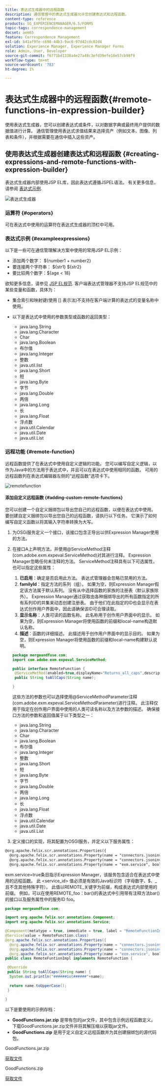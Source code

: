 ```yaml
---
title: 表达式生成器中的远程函数
description: 通信管理中的表达式生成器允许您创建表达式和远程函数。
content-type: reference
products: SG_EXPERIENCEMANAGER/6.5/FORMS
topic-tags: correspondence-management
docset: aem65
feature: Correspondence Management
exl-id: b41af9fe-c698-44b3-9ac6-97d42cdc02d4
solution: Experience Manager, Experience Manager Forms
role: Admin, User, Developer
source-git-commit: f6771bd1338a4e27a48c3efd39efe18e57cb98f9
workflow-type: tm+mt
source-wordcount: '783'
ht-degree: 1%

---
```


# 表达式生成器中的远程函数{#remote-functions-in-expression-builder}

使用表达式生成器，您可以创建表达式或条件，以对数据字典或最终用户提供的数据值进行计算。 通信管理使用表达式求值结果来选择资产（例如文本、图像、列表和条件），并根据需要在通信中插入这些资产。

## 使用表达式生成器创建表达式和远程函数 {#creating-expressions-and-remote-functions-with-expression-builder}

表达式生成器内部使用JSP EL库，因此表达式遵循JSPEL语法。 有关更多信息，请参阅 [表达式示例](#exampleexpressions).

![表达式生成器](assets/expressionbuilder.png)

### 运算符 {#operators}

可在表达式中使用的运算符在表达式生成器的顶栏中可用。

### 表达式示例 {#exampleexpressions}

以下是一些可在通信管理解决方案中使用的常用JSP EL示例：

* 添加两个数字： ${number1 + number2}
* 要连接两个字符串： ${str1} ${str2}
* 要比较两个数字：${age &lt; 18}

欲知更多信息，请参见 [JSP EL规范](https://download.oracle.com/otn-pub/jcp/jsp-2.1-fr-spec-oth-JSpec/jsp-2_1-fr-spec-el.pdf). 客户端表达式管理器不支持JSP EL规范中的某些变量和函数，具体为：

* 集合索引和映射键(使用 [] 表示法)不支持在客户端计算的表达式的变量名称中使用。
* 以下是表达式中使用的参数类型或函数的返回类型：

   * java.lang.String
   * java.lang.Character
   * Char
   * java.lang.Boolean
   * 布尔值
   * java.lang.Integer
   * 整数
   * java.util.list
   * java.lang.Short
   * 短
   * java.lang.Byte
   * 字节
   * java.lang.Double
   * 两倍
   * java.lang.Long
   * 长
   * java.lang.Float
   * 浮点数
   * java.util.Calendar
   * java.util.Date
   * java.util.List

### 远程功能 {#remote-function}

远程函数提供了在表达式中使用自定义逻辑的功能。 您可以编写自定义逻辑，以作为Java中的方法用于表达式中，并且可以在表达式中使用相同的函数。 可用的远程函数列在表达式编辑器左侧的“远程函数”选项卡下。

![remotefunction](assets/remotefunction.png)

#### 添加自定义远程函数 {#adding-custom-remote-functions}

您可以创建一个自定义捆绑包以导出您自己的远程函数，以便在表达式中使用。 要创建自定义捆绑包以导出您自己的远程函数，请执行以下任务。 它演示了如何编写自定义函数以将其输入字符串转换为大写。

1. 为OSGi服务定义一个接口，该接口包含正导出以供Expression Manager使用的方法。
1. 在接口A上声明方法，并使用@ServiceMethod注释(com.adobe.exm.expeval.ServiceMethod)对其进行注释。 Expression Manager忽略任何未注释的方法。 ServiceMethod注释具有以下可选属性，也可以指定这些属性：

   1. **已启用**：确定是否启用此方法。 表达式管理器会忽略已禁用的方法。
   1. **familyId**：指定方法的系列（组）。 如果为空，则Expression Manager假定该方法属于默认系列。 没有从中选择函数的家族的注册表（默认家族除外）。 Expression Manager通过获取由各种捆绑导出的所有函数指定的所有系列ID的并集来动态创建注册表。 由于他们在此指定的ID也会显示在表达式创作用户界面中，因此请确保该ID可合理读取。
   1. **显示名称**：人类可读的函数名称。 此名称用于创作用户界面中的显示。 如果为空，则Expression Manager将使用函数的前缀和local-name构造默认名称。
   1. **描述**：函数的详细描述。 此描述用于创作用户界面中的显示目的。 如果为空，则Expression Manager将使用函数的前缀和local-name构建默认说明。

   ```java
   package mergeandfuse.com;
   import com.adobe.exm.expeval.ServiceMethod;
   
   public interface RemoteFunction {
    @ServiceMethod(enabled=true,displayName="Returns_all_caps",description="Function to convert to all CAPS", familyId="remote")
    public String toAllCaps(String name);
   
   }
   ```

   这些方法的参数也可以选择使用@ServiceMethodParameter注释(com.adobe.exm.expeval.ServiceMethodParameter)进行注释。 此注释仅用于指定在创作用户界面中使用的人类可读名称以及方法参数的描述。 确保接口方法的参数和返回值属于以下类型之一：

   * java.lang.String
   * java.lang.Character
   * Char
   * java.lang.Boolean
   * 布尔值
   * java.lang.Integer
   * 整数
   * java.lang.Short
   * 短
   * java.lang.Byte
   * 字节
   * java.lang.Double
   * 两倍
   * java.lang.Long
   * 长
   * java.lang.Float
   * 浮点数
   * java.util.Calendar
   * java.util.Date
   * java.util.List

1. 定义接口的实现，将其配置为OSGI服务，并定义以下服务属性：

```jsp
@org.apache.felix.scr.annotations.Properties({
  @org.apache.felix.scr.annotations.Property(name = "connectors.jsoninvoker", boolValue = true),
  @org.apache.felix.scr.annotations.Property(name = "connectors.jsoninvoker.alias", value = "<service_id>"),
  @org.apache.felix.scr.annotations.Property(name = "exm.service", boolValue = true)})
```

exm.service=true条目指示Expression Manager，该服务包含适合在表达式中使用的远程函数。 此 &lt;service_id> 值必须是有效的Java标识符（字母数字、$、_且不含其他特殊字符）。 此值以REMOTE_关键字为前缀，构成表达式内部使用的前缀。 例如，可以在使用REMOTE_foo：bar()的表达式中引用带有注释方法bar()的接口以及服务属性中的服务ID foo。

```java
package mergeandfuse.com;

import org.apache.felix.scr.annotations.Component;
import org.apache.felix.scr.annotations.Service;

@Component(metatype = true, immediate = true, label = "RemoteFunctionImpl")
@Service(value = RemoteFunction.class)
@org.apache.felix.scr.annotations.Properties({
  @org.apache.felix.scr.annotations.Property(name = "connectors.jsoninvoker", boolValue = true),
  @org.apache.felix.scr.annotations.Property(name = "connectors.jsoninvoker.alias", value = "test1"),
  @org.apache.felix.scr.annotations.Property(name = "exm.service", boolValue = true)})
public class RemoteFuntionImpl implements RemoteFunction {

 @Override
 public String toAllCaps(String name) {
  System.out.println("######Got######"+name);
  
  return name.toUpperCase();
 }
 
}
```

以下是要使用的示例存档：

* **GoodFunctions.jar.zip** 是带有包的jar文件，其中包含示例远程函数定义。 下载GoodFunctions.jar.zip文件并将其解压缩以获取jar文件。
* **GoodFunctions.zip** 是用于定义自定义远程函数并为其创建捆绑包的源代码包。

GoodFunctions.jar.zip

[获取文件](assets/goodfunctions.jar.zip)

GoodFunctions.zip

[获取文件](assets/goodfunctions.zip)
